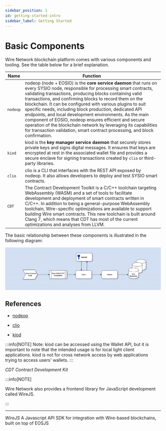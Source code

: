 ```yaml
---
sidebar_position: 1
id: getting-started-intro
sidebar_label: Getting Started
---
```


# Basic Components

Wire Network blockchain platform comes with various components and tooling. See the table below for a brief explanation.

| Name | Function |
| --- | --- |
| `nodeop` | nodeop (node + EOSIO) is the **core service daemon** that runs on every SYSIO node, responsible for processing smart contracts, validating transactions, producing blocks containing valid transactions, and confirming blocks to record them on the blockchain. It can be configured with various plugins to suit specific needs, including block production, dedicated API endpoints, and local development environments. As the main component of EOSIO, nodeop ensures efficient and secure operation of the blockchain network by leveraging its capabilities for transaction validation, smart contract processing, and block confirmation. |
| `kiod` | kiod is the **key manager service daemon** that securely stores private keys and signs digital messages. It ensures that keys are encrypted at rest in the associated wallet file and provides a secure enclave for signing transactions created by `clio` or third-party libraries. |
| `clio` | clio is a CLI that interfaces with the REST API exposed by nodeop. It also allows developers to deploy and test SYSIO smart contracts. |
| `CDT` | The Contract Development Toolkit is a C/C++ toolchain targeting WebAssembly (WASM) and a set of tools to facilitate development and deployment of smart contracts written in C/C++. In addition to being a general-purpose WebAssembly toolchain, Wire-specific optimizations are available to support building Wire smart contracts. This new toolchain is built around Clang 7, which means that CDT has most of the current optimizations and analyses from LLVM. |

The basic relationship between these components is illustrated in the following diagram:

![Core components diagram](/img/core-components-diagram.png)

## References

- [nodeop](/docs/api-reference/tooling/nodeop/index.md)

<!-- GitHub - siliconswampio/wire-sysio  -->

<!-- `nodeop` is the core Wire node daemon. nodeop handles the blockchain data persistence layer, peer-to-peer networking, and contract code scheduling. For development environments, nodeop enables you to set up a single node blockchain network. It offers a wide range of features through plugins which can be enabled or disabled at start time via the command line parameters or configuration files. -->

- [clio](/docs/api-reference/tooling/clio/index.md)

<!-- clio is a command line tool that interfaces with the REST APIs exposed by nodeop. You can also use clio to deploy and test Wire smart contracts. -->

- [kiod](/docs/api-reference/tooling/kiod/index.md)

<!-- kiod is a key manager daemon for storing private keys and signing digital messages. kiod provides a secure key storage medium for keys to be encrypted in the associated wallet file. The kiod daemon also defines a secure enclave for signing transaction created by clio or a third party library. -->

:::info[NOTE] Note: kiod can be accessed using the Wallet API, but it is important to note that the intended usage is for local light client applications. kiod is not for cross network access by web applications trying to access users' wallets. :::

_CDT Contract Development Kit_

<!-- CDT is a toolchain for WebAssembly (Wasm) and a set of tools to facilitate contract writing for the Wire framework. In addition to being a general-purpose WebAssembly toolchain, Wire-specific optimizations are available to support building Wire smart contracts. This new toolchain is built around Clang 7, which means that CDT has most of the current optimizations and analyses from LLVM. -->

:::info[NOTE]

Wire Network also provides a frontend library for JavaScript development called WireJS.

:::

---

_WireJS_ A Javascript API SDK for integration with Wire-based blockchains, built on top of EOSJS
